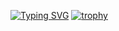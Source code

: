 <a href="https://git.io/typing-svg"><img src="https://readme-typing-svg.herokuapp.com?font=Fira+Code&pause=1000&color=F70000&width=435&lines=QA+Engineer" alt="Typing SVG" /></a>
[![trophy](https://github-profile-trophy.vercel.app/?username=ryo-ma)](https://github.com/ryo-ma/github-profile-trophy)
